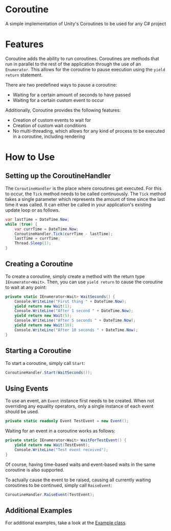 # Coroutine
A simple implementation of Unity's Coroutines to be used for any C# project

# Features
Coroutine adds the ability to run coroutines. Coroutines are methods that run in parallel to the rest of the application through the use of an `Enumerator`. This allows for the coroutine to pause execution using the `yield return` statement.

There are two predefined ways to pause a coroutine:
- Waiting for a certain amount of seconds to have passed
- Waiting for a certain custom event to occur

Additionally, Coroutine provides the following features:
- Creation of custom events to wait for
- Creation of custom wait conditions
- No multi-threading, which allows for any kind of process to be executed in a coroutine, including rendering

# How to Use
## Setting up the CoroutineHandler
The `CoroutineHandler` is the place where coroutines get executed. For this to occur, the `Tick` method needs to be called continuously. The `Tick` method takes a single parameter which represents the amount of time since the last time it was called. It can either be called in your application's existing update loop or as follows.
```cs
var lastTime = DateTime.Now;
while (true) {
    var currTime = DateTime.Now;
    CoroutineHandler.Tick(currTime - lastTime);
    lastTime = currTime;
    Thread.Sleep(1);
}
```

## Creating a Coroutine
To create a coroutine, simply create a method with the return type `IEnumerator<Wait>`. Then, you can use `yield return` to cause the coroutine to wait at any point:
```cs
private static IEnumerator<Wait> WaitSeconds() {
    Console.WriteLine("First thing " + DateTime.Now);
    yield return new Wait(1);
    Console.WriteLine("After 1 second " + DateTime.Now);
    yield return new Wait(5);
    Console.WriteLine("After 5 seconds " + DateTime.Now);
    yield return new Wait(10);
    Console.WriteLine("After 10 seconds " + DateTime.Now);
}
```

## Starting a Coroutine
To start a coroutine, simply call `Start`:
```cs 
CoroutineHandler.Start(WaitSeconds());
```

## Using Events
To use an event, an `Event` instance first needs to be created. When not overriding any equality operators, only a single instance of each event should be used.
```cs
private static readonly Event TestEvent = new Event();
```

Waiting for an event in a coroutine works as follows:
```cs
private static IEnumerator<Wait> WaitForTestEvent() {
    yield return new Wait(TestEvent);
    Console.WriteLine("Test event received");
}
```
Of course, having time-based waits and event-based waits in the same coroutine is also supported.

To actually cause the event to be raised, causing all currently waiting coroutines to be continued, simply call `RaiseEvent`:
```cs
CoroutineHandler.RaiseEvent(TestEvent);
```

## Additional Examples
For additional examples, take a look at the [Example class](https://github.com/Ellpeck/Coroutine/blob/master/Example/Example.cs).